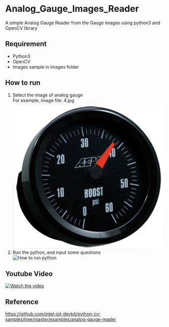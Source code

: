 # Analog_Gauge_Images_Reader
A simple Analog Gauge Reader from the Gauge images using python3 and OpenCV library
## Requirement
* Python3
* OpenCV
* Images sample in images folder
## How to run
1. Select the image of analog gauge  
For example, image file: 4.jpg  
![image file](images/4.jpg)
2. Run the python, and input some questions  
![How to run python](https://github.com/yaseralie/Analog_Gauge_Images_Reader/blob/main/Run.JPG?raw=true)
## Youtube Video
[![Watch the video](https://img.youtube.com/vi/H1TVl9GDR1k/default.jpg)](https://youtu.be/H1TVl9GDR1k)
## Reference
https://github.com/intel-iot-devkit/python-cv-samples/tree/master/examples/analog-gauge-reader
